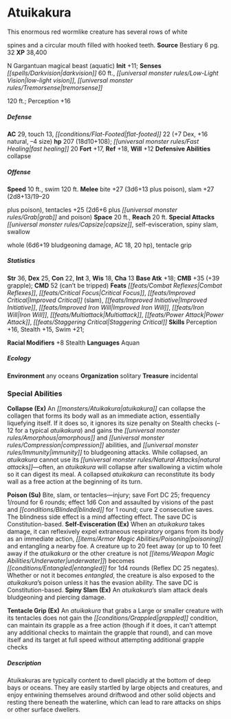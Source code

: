 ﻿---
cssclass: [monsters]
title1: Atuikakura
desc_short: This enormous red wormlike creature has several rows of whitespines and
  a circular mouth filled with hooked teeth.
title2: Atuikakura
CR: 14
sources:
- name: Bestiary 6
  page: 32
  link: http://paizo.com/products/btpy9oge?Pathfinder-Roleplaying-Game-Bestiary-6-Hardcover
XP: 38400
alignment: N
size: Gargantuan
type: magical beast
subtypes:
- aquatic
initiative:
  bonus: 11
senses:
  darkvision: 60
  low-light vision: true
  tremorsense120 ft.: true
AC:
  AC: 29
  touch: 13
  flat_footed: 22
  components:
    dex: 7
    natural: 16
    size: -4
HP:
  HP: 207
  long: 18d10+108
  fast_healing: 20
saves:
  fort: 17
  ref: 18
  will: 12
defensive_abilities:
- collapse
speeds:
  base: 10
  swim: 120
attacks:
  melee:
  - - text: bite +27 (3d6+13 plus poison)
      entries:
      - - damage: 3d6+13
        - effect: poison
      attack: bite
      bonus:
      - 27
    - text: slam +27 (2d8+13/19-20plus poison)
      entries:
      - - damage: 2d8+13
          type: /19-20plus poison
      attack: slam
      bonus:
      - 27
    - text: tentacles +25 (2d6+6 plus grab and poison)
      entries:
      - - damage: 2d6+6
        - effect: grab
        - effect: poison
      attack: tentacles
      bonus:
      - 25
  special:
  - capsize
  - self-evisceration
  - spiny slam
  - swallowwhole (6d6+19 bludgeoning damage, AC 18, 20 hp)
  - tentacle grip
space: 20
reach: 20
ability_scores:
  STR: 36
  DEX: 25
  CON: 22
  INT: 3
  WIS: 18
  CHA: 13
BAB: 18
CMB: 35
CMB_other: +39 grapple
CMD: 52
CMD_other: can't be tripped
feats:
- name: Combat Reflexes
- name: Critical Focus
- name: Improved Critical (slam)
- name: Improved Initiative
- name: Improved Iron Will
- name: Iron Will
- name: Multiattack
- name: Power Attack
- name: Staggering Critical
skills:
  Perception: 16
  Stealth: 15
  Swim: 21
  _racial_mods:
    Stealth:
      _: 8
languages:
- Aquan
ecology:
  environment: any oceans
  organization: solitary
  treasure_type: incidental
special_abilities:
  Collapse (Ex): An atuikakura can collapse the collagen that forms its body wall
    as an immediate action, essentially liquefying itself. If it does so, it ignores
    its size penalty on Stealth checks (-12 for a typical atuikakura) and gains the
    amorphous and compression abilities, and immunity to bludgeoning attacks. While
    collapsed, an atuikakura cannot use its natural attacks-often, an atuikakura will
    collapse after swallowing a victim whole so it can digest its meal. A collapsed
    atuikakura can reconstitute its body wall as a free action at the beginning of
    its turn.
  Poison (Su): Bite, slam, or tentacles-injury; save Fort DC 25; frequency 1/round
    for 6 rounds; effect 1d6 Con and assaulted by visions of the past and blinded
    for 1 round; cure 2 consecutive saves. The blindness side effect is a mind affecting
    effect. The save DC is Constitution-based.
  Self-Evisceration (Ex): When an atuikakura takes damage, it can reflexively expel
    extraneous respiratory organs from its body as an immediate action, poisoning
    and entangling a nearby foe. A creature up to 20 feet away (or up to 10 feet away
    if the atuikakura or the other creature is not underwater) becomes entangled for
    1d4 rounds (Reflex DC 25 negates). Whether or not it becomes entangled, the creature
    is also exposed to the atuikakura's poison unless it has the evasion ability.
    The save DC is Constitution-based.
  Spiny Slam (Ex): An atuikakura's slam attack deals bludgeoning and piercing damage.
  Tentacle Grip (Ex): An atuikakura that grabs a Large or smaller creature with its
    tentacles does not gain the grappled condition, can maintain its grapple as a
    free action (though if it does, it can't attempt any additional checks to maintain
    the grapple that round), and can move itself and its target at full speed without
    attempting additional grapple checks
desc_long: Atuikakuras are typically content to dwell placidly at the bottom of deep
  bays or oceans. They are easily startled by large objects and creatures, and enjoy
  entwining themselves around driftwood and other solid objects and resting there
  beneath the waterline, which can lead to rare attacks on ships or other surface
  dwellers.

---

# Atuikakura
This enormous red wormlike creature has several rows of white

spines and a circular mouth filled with hooked teeth.
**Source** Bestiary 6 pg. 32
**XP** 38,400

N Gargantuan magical beast (aquatic)
**Init** +11; **Senses** _[[spells/Darkvision|darkvision]]_ 60 ft., _[[universal monster rules/Low-Light Vision|low-light vision]]_, _[[universal monster rules/Tremorsense|tremorsense]]_

120 ft.; Perception +16

##### Defense

**AC** 29, touch 13, _[[conditions/Flat-Footed|flat-footed]]_ 22 (+7 Dex, +16 natural, –4 size)
**hp** 207 (18d10+108); _[[universal monster rules/Fast Healing|fast healing]]_ 20
**Fort** +17, **Ref** +18, **Will** +12
**Defensive Abilities** collapse

##### Offense
**Speed** 10 ft., swim 120 ft.
**Melee** bite +27 (3d6+13 plus poison), slam +27 (2d8+13/19–20

plus poison), tentacles +25 (2d6+6 plus _[[universal monster rules/Grab|grab]]_ and poison)
**Space** 20 ft., **Reach** 20 ft.
**Special Attacks** _[[universal monster rules/Capsize|capsize]]_, self-evisceration, spiny slam, swallow

whole (6d6+19 bludgeoning damage, AC 18, 20 hp), tentacle grip

##### Statistics
**Str** 36, **Dex** 25, **Con** 22, **Int** 3, **Wis** 18, **Cha** 13
**Base Atk** +18; **CMB** +35 (+39 grapple); **CMD** 52 (can’t be tripped)
**Feats** _[[feats/Combat Reflexes|Combat Reflexes]]_, _[[feats/Critical Focus|Critical Focus]]_, _[[feats/Improved Critical|Improved Critical]]_ (slam), _[[feats/Improved Initiative|Improved Initiative]]_, _[[feats/Improved Iron Will|Improved Iron Will]]_, _[[feats/Iron Will|Iron Will]]_, _[[feats/Multiattack|Multiattack]]_, _[[feats/Power Attack|Power Attack]]_, _[[feats/Staggering Critical|Staggering Critical]]_
**Skills** Perception +16, Stealth +15, Swim +21;

**Racial Modifiers** +8 Stealth
**Languages** Aquan

##### Ecology

**Environment** any oceans
**Organization** solitary
**Treasure** incidental

### Special Abilities

**Collapse (Ex)** An _[[monsters/Atuikakura|atuikakura]]_ can collapse the collagen that forms its body wall as an immediate action, essentially liquefying itself. If it does so, it ignores its size penalty on Stealth checks (–12 for a typical _atuikakura_) and gains the _[[universal monster rules/Amorphous|amorphous]]_ and _[[universal monster rules/Compression|compression]]_ abilities, and _[[universal monster rules/Immunity|immunity]]_ to bludgeoning attacks. While collapsed, an _atuikakura_ cannot use its _[[universal monster rules/Natural Attacks|natural attacks]]_—often, an _atuikakura_ will collapse after swallowing a victim whole so it can digest its meal. A collapsed _atuikakura_ can reconstitute its body wall as a free action at the beginning of its turn.

**Poison (Su)** Bite, slam, or tentacles—injury; save Fort DC 25; frequency 1/round for 6 rounds; effect 1d6 Con and assaulted by visions of the past and _[[conditions/Blinded|blinded]]_ for 1 round; cure 2 consecutive saves. The blindness side effect is a mind affecting effect. The save DC is Constitution-based.
**Self-Evisceration (Ex)** When an _atuikakura_ takes damage, it can reflexively expel extraneous respiratory organs from its body as an immediate action, _[[items/Armor Magic Abilities/Poisoning|poisoning]]_ and entangling a nearby foe. A creature up to 20 feet away (or up to 10 feet away if the _atuikakura_ or the other creature is not _[[items/Weapon Magic Abilities/Underwater|underwater]]_) becomes _[[conditions/Entangled|entangled]]_ for 1d4 rounds (Reflex DC 25 negates). Whether or not it becomes _entangled_, the creature is also exposed to the _atuikakura_’s poison unless it has the evasion ability. The save DC is Constitution-based.
**Spiny Slam (Ex)** An _atuikakura_’s slam attack deals bludgeoning and piercing damage.

**Tentacle Grip (Ex)** An _atuikakura_ that grabs a Large or smaller creature with its tentacles does not gain the _[[conditions/Grappled|grappled]]_ condition, can maintain its grapple as a free action (though if it does, it can’t attempt any additional checks to maintain the grapple that round), and can move itself and its target at full speed without attempting additional grapple checks

##### Description

Atuikakuras are typically content to dwell placidly at the bottom of deep bays or oceans. They are easily startled by large objects and creatures, and enjoy entwining themselves around driftwood and other solid objects and resting there beneath the waterline, which can lead to rare attacks on ships or other surface dwellers.